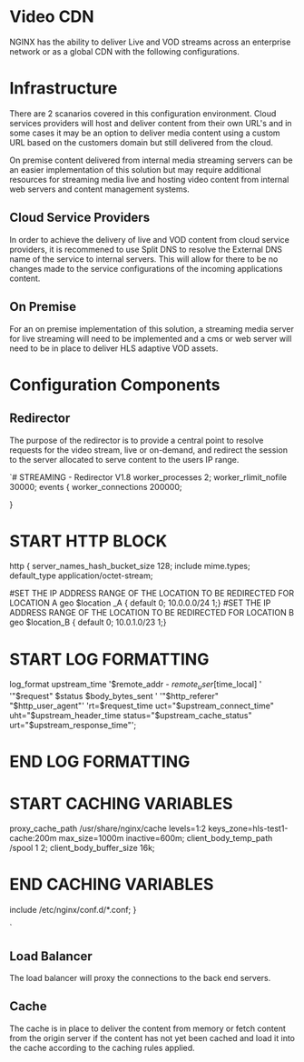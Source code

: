 # Video CDN

NGINX has the ability to deliver Live and VOD streams across an enterprise network or as a global CDN with the following configurations.

# Infrastructure
There are 2 scanarios covered in this configuration environment. Cloud services providers will host and deliver content from their own URL's and in some cases it may be an option to deliver media content using a custom URL based on the customers domain but still delivered from the cloud.

On premise content delivered from internal media streaming servers can be an easier implementation of this solution but may require additional resources for streaming media live and hosting video content from internal web servers and content management systems.

## Cloud Service Providers
In order to achieve the delivery of live and VOD content from cloud service providers, it is recommened to use Split DNS to resolve the External DNS name of the service to internal servers. This will allow for there to be no changes made to the service configurations of the incoming applications content.

## On Premise
For an on premise implementation of this solution, a streaming media server for live streaming will need to be implemented and a cms or web server will need to be in place to deliver HLS adaptive VOD assets.

# Configuration Components

## Redirector
The purpose of the redirector is to provide a central point to resolve requests for the video stream, live or on-demand, and redirect the session to the server allocated to serve content to the users IP range.

`# STREAMING - Redirector V1.8
worker_processes  2;
worker_rlimit_nofile 30000;
events {
    worker_connections  200000;

}

# START HTTP BLOCK
http {
server_names_hash_bucket_size  128;
include       mime.types;
default_type  application/octet-stream;

#SET THE IP ADDRESS RANGE OF THE LOCATION TO BE REDIRECTED FOR LOCATION A
geo $location _A
{ default 0; 10.0.0.0/24 1;}
#SET THE IP ADDRESS RANGE OF THE LOCATION TO BE REDIRECTED FOR LOCATION B
geo $location_B
{ default 0; 10.0.1.0/23 1;}


# START LOG FORMATTING
log_format upstream_time '$remote_addr - $remote_user [$time_local] ' '"$request" $status $body_bytes_sent ' '"$http_referer" "$http_user_agent"' 'rt=$request_time uct="$upstream_connect_time" uht="$upstream_header_time status="$upstream_cache_status" urt="$upstream_response_time"';
# END LOG FORMATTING


# START CACHING VARIABLES
proxy_cache_path /usr/share/nginx/cache levels=1:2 keys_zone=hls-test1-cache:200m max_size=1000m inactive=600m;
client_body_temp_path /spool 1 2;
client_body_buffer_size 16k;
# END CACHING VARIABLES

include /etc/nginx/conf.d/*.conf;
}

`

## Load Balancer
The load balancer will proxy the connections to the back end servers.

## Cache
The  cache is in place to deliver the content from memory or fetch content from the origin server if the content has not yet been cached and load it into the cache according to the caching rules applied.
